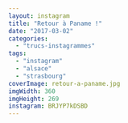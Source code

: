 ```yaml
---
layout: instagram
title: "Retour à Paname !"
date: "2017-03-02"
categories: 
  - "trucs-instagrammes"
tags: 
  - "instagram"
  - "alsace"
  - "strasbourg"
coverImage: retour-a-paname.jpg
imgWidth: 360
imgHeight: 269
instagram: BRJYP7kDSBD
---
```

